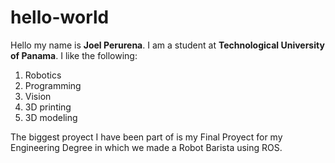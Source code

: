 # hello-world
Hello my name is **Joel Perurena**. I am a student at **Technological University of Panama**.
I like the following:
1. Robotics
2. Programming
3. Vision
4. 3D printing
5. 3D modeling

The biggest proyect I have been part of is my Final Proyect for my Engineering Degree in which we made a Robot Barista using ROS.


